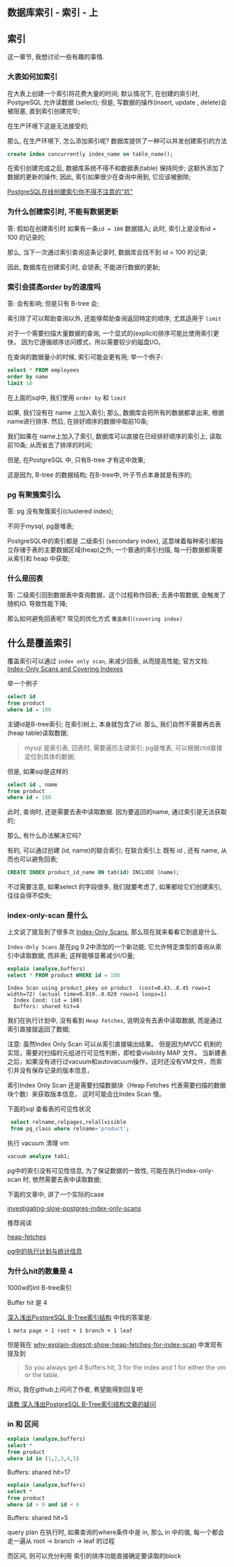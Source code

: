 ## 数据库索引 - 索引 - 上

## 索引

这一章节, 我想讨论一些有趣的事情. 

### 大表如何加索引

在大表上创建一个索引将花费大量的时间; 默认情况下, 在创建的索引时, PostgreSQL 允许读数据 (select);
但是, 写数据的操作(insert, update , delete)会被阻塞, 直到索引创建完毕;

在生产环境下这是无法接受的;

那么, 在生产环境下, 怎么添加索引呢? 
数据库提供了一种可以并发创建索引的方法

```sql
create index concurrently index_name on table_name();
```

在索引创建完成之后, 数据库系统不得不和数据表(table) 保持同步;
这额外添加了数据的更新的操作; 
因此, 索引如果很少在查询中用到, 它应该被删除;

[PostgreSQL在线创建索引你不得不注意的"坑"](https://cloud.tencent.com/developer/article/1650565)

### 为什么创建索引时, 不能有数据更新

答: 假如在创建索引时 如果有一条`id = 100` 数据插入;
此时, 索引上是没有id = 100 的记录的;

那么, 当下一次通过索引查询这条记录时, 数据库会找不到 id = 100 的记录;

因此, 数据库在创建索引时, 会锁表; 不能进行数据的更新;

### 索引会提高order by的速度吗

答: 会有影响; 但是只有 B-tree 会;


索引除了可以帮助查询以外, 还能够帮助查询返回特定的顺序;
尤其适用于 `limit` 

对于一个需要扫描大量数据的查询, 一个显式的(explicit)排序可能比使用索引更快，
因为它遵循顺序访问模式，所以需要较少的磁盘I/O。

在查询的数据量小的时候, 索引可能会更有用;
举一个例子:

```sql
select * FROM employees 
order by name
limit 10
```

在上面的sql中, 我们使用 `order by` 和 `limit`

如果, 我们没有在 name 上加入索引;
那么, 数据库会把所有的数据都拿出来, 根据name进行排序. 然后, 在排好顺序的数据中取前10条;

我们如果在 name上加入了索引, 
数据库可以直接在已经排好顺序的索引上, 读取前10条; 
从而省去了排序的时间;

但是, 在PostgreSQL 中, 只有B-tree 才有这中效果;

这是因为, B-tree 的数据结构; 
在B-tree中, 叶子节点本身就是有序的;

### pg 有聚簇索引么

答: pg 没有聚簇索引(clustered index);

不同于mysql, pg是堆表; 

PostgreSQL中的索引都是 二级索引 (secondary index), 
这意味着每种索引都独立存储于表的主要数据区域(heap)之外; 
一个普通的索引扫描, 每一行数据都需要从索引和 heap 中获取;

### 什么是回表

答: 二级索引回到数据表中查询数据，这个过程称作回表;
去表中取数据, 会触发了随机IO. 导致性能下降;

那么如何避免回表呢? 
常见的优化方式 `覆盖索引(covering index)`
## 什么是覆盖索引

覆盖索引可以通过 `index only scan`, 来减少回表, 从而提高性能;
官方文档: [Index-Only Scans and Covering Indexes](https://www.postgresql.org/docs/current/indexes-index-only-scans.html)

举一个例子

```sql
select id 
from product 
where id = 100
```

主键id是B-tree索引; 
在索引树上, 本身就包含了id. 
那么, 我们自然不需要再去表(heap table)读取数据;

> mysql 是索引表, 回表时, 需要遍历主键索引;  pg是堆表, 可以根据ctid直接定位到具体的数据;

但是, 如果sql是这样的

```sql
select id , name
from product
where id = 100
```

此时, 查询时, 还是需要去表中读取数据.
因为要返回的name, 通过索引是无法获取的;

那么, 有什么办法解决它吗? 

有的, 可以通过创建 (id, name)的联合索引;
在联合索引上 既有 id , 还有 name, 从而也可以避免回表;


```sql
CREATE INDEX product_id_name ON tab(id) INCLUDE (name);
```

不过需要注意, 如果select 的字段很多, 
我们就要考虑了, 如果都给它们创建索引, 往往会得不偿失;

### index-only-scan 是什么

上文说了提及到了很多次 [Index-Only Scans](https://www.postgresql.org/docs/11/indexes-index-only-scans.html), 那么现在就来看看它到底是什么.

`Index-Only Scans` 是在pg 9.2中添加的一个新功能. 它允许特定类型的查询从索引中读取数据,
而非表; 这样能够显著减少I/O量;


```sql
explain (analyze,buffers) 
select * FROM product WHERE id = 100
```

```
Index Scan using product_pkey on product  (cost=0.43..8.45 rows=1 width=72) (actual time=0.019..0.020 rows=1 loops=1)
  Index Cond: (id = 100)
  Buffers: shared hit=4
```

我们在执行计划中, 没有看到 `Heap Fetches`, 说明没有去表中读取数据,
而是通过索引直接就返回了数据;

注意: 虽然Index Only Scan 可以从索引直接输出结果。
但是因为MVCC 机制的实现，需要对扫描的元组进行可见性判断，即检查visibility MAP 文件。
当新建表之后，如果没有进行过vacuum和autovacuum操作，这时还没有VM文件，而索引并没有保存记录的版本信息，

索引Index Only Scan 还是需要扫描数据块（Heap Fetches 代表需要扫描的数据块个数）来获取版本信息，
这时可能会比Index Scan 慢。

下面的sql 查看表的可见性状况

```sql
 select relname,relpages,relallvisible
 from pg_class where relname='product';
```

执行 vacuum 清理 vm

```sql
vacuum analyze tab1; 
```

pg中的索引没有可见性信息, 为了保证数据的一致性, 
可能在执行index-only-scan 时, 依然需要去表中读取数据;

下面的文章中, 讲了一个实际的case

[investigating-slow-postgres-index-only-scans](https://blog.makandra.com/2018/11/investigating-slow-postgres-index-only-scans/)


推荐阅读


[heap-fetches](https://www.pgmustard.com/docs/explain/heap-fetches)

[pg中的执行计划与统计信息](https://blog.csdn.net/Hehuyi_In/article/details/101782808)

### 为什么hit的数量是 4 

1000w的int B-tree索引

Buffer hit 是 4 

[深入浅出PostgreSQL B-Tree索引结构](https://github.com/digoal/blog/blob/master/201605/20160528_01.md) 中找的答案是: 

`1 meta page + 1 root + 1 branch + 1 leaf`


但是我在 [why-explain-doesnt-show-heap-fetches-for-index-scan](https://dba.stackexchange.com/questions/255899/why-explain-doesnt-show-heap-fetches-for-index-scan) 中发现有提及到

> So you always get 4 Buffers hit, 3 for the index and 1 for either the vm or the table.

所以, 我在github上问问了作者, 希望能得到回复吧

[请教 深入浅出PostgreSQL B-Tree索引结构文章的疑问](https://github.com/digoal/blog/issues/86)

### in 和 区间

```sql
explain (analyze,buffers) 
select *
from product 
where id in (1,2,3,4,5)
```

Buffers: shared hit=17

```sql
explain (analyze,buffers) 
select *
from product 
where id > 0 and id < 6
```

Buffers: shared hit=5

query plan 在执行时, 如果查询的where条件中是 in,
那么 in 中的值, 每一个都会走一遍从 root -> branch -> leaf 的过程

而区间, 则可以充分利用 索引的排序功能直接确定要读取的block
